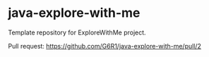 # java-explore-with-me
Template repository for ExploreWithMe project.

Pull request: https://github.com/G6R1/java-explore-with-me/pull/2